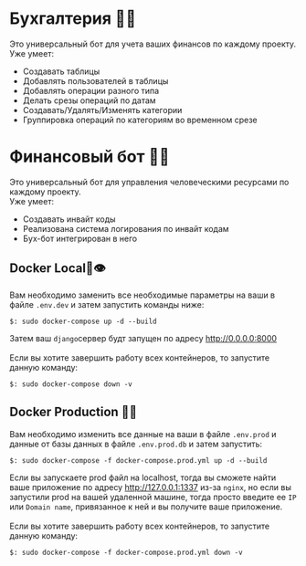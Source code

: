 # Бухгалтерия 👶🏽
Это универсальный бот для учета ваших финансов по каждому проекту.<br>Уже умеет:<br>
- Создавать таблицы
- Добавлять пользователей в таблицы
- Добавлять операции разного типа
- Делать срезы операций по датам
- Создавать/Удалять/Изменять категории
- Группировка операций по категориям во временном срезе

# Финансовый бот 👶🏽
Это универсальный бот для управления человеческими ресурсами по каждому проекту.<br>Уже умеет:<br>
- Создавать инвайт коды
- Реализована система логирования по инвайт кодам
- Бух-бот интегрирован в него


## Docker Local🐳👁
Вам необходимо заменить все необходимые параметры на ваши в файле `.env.dev` и затем запустить команды ниже:
```shell
$: sudo docker-compose up -d --build
```
Затем ваш `django`сервер будт запущен по адресу http://0.0.0.0:8000 <br><br>
Если вы хотите завершить работу всех контейнеров, то запустите данную команду:
```shell
$: sudo docker-compose down -v
```

## Docker Production 🐳💥
Вам необходимо изменить все данные на ваши в файле `.env.prod` и данные от базы данных в файле `.env.prod.db` и затем запустить:
```shell
$: sudo docker-compose -f docker-compose.prod.yml up -d --build 
```
Если вы запускаете prod файл на localhost, тогда вы сможете найти ваше приложение по адресу http://127.0.0.1:1337 из-за `nginx`, но если вы запустили prod на вашей удаленной машине, тогда просто введите ее `IP` или `Domain name`, привязанное к ней и вы получите ваше приложение.<br><br>
Если вы хотите завершить работу всех контейнеров, то запустите данную команду:
```shell
$: sudo docker-compose -f docker-compose.prod.yml down -v
```
